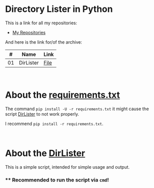 # Directory Lister in Python

This is a link for all my repositories:

-   [My Repositories](https://github.com/DexxterGWM?tab=repositories)

And here is the link for/of the archive:

|  #  | Name                                                                                                                     | Link                                                                           |
| :-: | --------------------------------------------------------------------------------------------------------------------------- | --------------------------------------------------------------------------------- |
| 01  | DirLister                             | [File](https://github.com/DexxterGWM/Script-02.DirLister/tree/main/Script)               |

<br>

# About the [requirements.txt](./requirements.txt)

The command `pip install -U -r requirements.txt` it might cause the script [DirLister](./Script/main.py) to not work properly.

I recommend `pip install -r requirements.txt`.

<br>

# About the [DirLister](./Script/main.py)

This is a simple script, intended for simple usage and output.

### ** Recommended to run the script via `cmd`!
